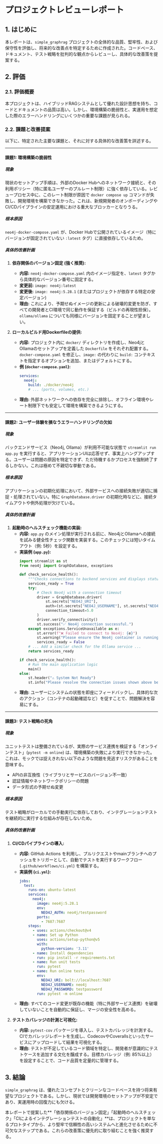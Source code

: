 # プロジェクトレビューレポート

## 1. はじめに

本レポートは、`simple_graphrag` プロジェクトの全体的な品質、堅牢性、および保守性を評価し、将来的な改善点を特定するために作成された。コードベース、ドキュメント、テスト戦略を批判的な観点からレビューし、具体的な改善策を提案する。

## 2. 評価

### 2.1. 評価概要

本プロジェクトは、ハイブリッドRAGシステムとして優れた設計思想を持ち、コードとドキュメントの品質は高い。しかし、環境構築の脆弱性と、実運用を想定した際のエラーハンドリングにいくつかの重要な課題が見られる。

### 2.2. 課題と改善提案

以下に、特定された主要な課題と、それに対する具体的な改善策を詳述する。

---

#### **課題1: 環境構築の脆弱性**

##### **現象**
現状のセットアップ手順は、外部のDocker Hubへのネットワーク接続と、その利用ポリシー（特に匿名ユーザーのプルレート制限）に強く依存している。レビュープロセス中に、このレート制限が原因で `docker compose up` コマンドが失敗し、開発環境を構築できなかった。これは、新規開発者のオンボーディングやCI/CDパイプラインの安定運用における重大なブロッカーとなりうる。

##### **根本原因**
`neo4j-docker-compose.yaml` が、Docker Hubで公開されているイメージ（特にバージョンが固定されていない `:latest` タグ）に直接依存しているため。

##### **具体的改善計画**

1.  **依存関係のバージョン固定 (強く推奨):**
    *   **内容:** `neo4j-docker-compose.yaml` 内のイメージ指定を、`latest` タグから具体的なバージョン番号に固定する。
    *   **変更前:** `image: neo4j:latest`
    *   **変更後:** `image: neo4j:5.28.1` (またはプロジェクトが依存する特定の安定バージョン)
    *   **理由:** これにより、予期せぬイメージの更新による破壊的変更を防ぎ、すべての開発者とCI環境で同じ動作を保証する（ビルドの再現性担保）。`ollama/ollama` についても同様にバージョンを固定することが望ましい。

2.  **ローカルビルド用Dockerfileの提供:**
    *   **内容:** プロジェクト内に `docker/` ディレクトリを作成し、Neo4jとOllamaのセットアップを定義した `Dockerfile` をそれぞれ配置する。`docker-compose.yaml` を修正し、`image:` の代わりに `build:` コンテキストを指定するオプションを追加、またはデフォルトにする。
    *   **例 (`docker-compose.yaml`):**
        ```yaml
        services:
          neo4j:
            build: ./docker/neo4j
            # ... (ports, volumes, etc.)
        ```
    *   **理由:** 外部ネットワークへの依存を完全に排除し、オフライン環境やレート制限下でも安定して環境を構築できるようにする。

---

#### **課題2: ユーザー体験を損なうエラーハンドリングの欠如**

##### **現象**
バックエンドサービス（Neo4j, Ollama）が利用不可能な状態で `streamlit run app.py` を実行すると、アプリケーションUIは応答せず、事実上ハングアップする。ユーザーは問題の原因を特定できず、ただ待機するかプロセスを強制終了するしかない。これは極めて不親切な挙動である。

##### **根本原因**
アプリケーションの初期化処理において、外部サービスへの接続失敗が適切に捕捉・処理されていない。特に `GraphDatabase.driver` の初期化時などに、接続タイムアウトや例外処理が欠けている。

##### **具体的改善計画**

1.  **起動時のヘルスチェック機能の実装:**
    *   **内容:** `app.py` のメイン処理が実行される前に、Neo4jとOllamaへの接続を試みる健全性チェック関数を実装する。このチェックには短いタイムアウト（例: 5秒）を設定する。
    *   **実装例 (`app.py`):**
        ```python
        import streamlit as st
        from neo4j import GraphDatabase, exceptions

        def check_service_health():
            """Checks connections to backend services and displays status in the UI."""
            services_ready = True
            try:
                # Check Neo4j with a connection timeout
                driver = GraphDatabase.driver(
                    st.secrets["NEO4J_URI"],
                    auth=(st.secrets["NEO4J_USERNAME"], st.secrets["NEO4J_PASSWORD"]),
                    connection_timeout=5.0
                )
                driver.verify_connectivity()
                st.success("✅ Neo4j connection successful.")
            except exceptions.ServiceUnavailable as e:
                st.error(f"❌ Failed to connect to Neo4j: {e}")
                st.warning("Please ensure the Neo4j container is running and accessible.")
                services_ready = False
            # ... Add a similar check for the Ollama service ...
            return services_ready

        if check_service_health():
            # Run the main application logic
            main()
        else:
            st.header("⚠️ System Not Ready")
            st.info("Please resolve the connection issues shown above before proceeding.")
        ```
    *   **理由:** ユーザーにシステムの状態を即座にフィードバックし、具体的な次のアクション（コンテナの起動確認など）を促すことで、問題解決を容易にする。

---

#### **課題3: テスト戦略の死角**

##### **現象**
ユニットテストは整備されているが、実際のサービス連携を検証する「オンラインテスト」(`pytest -m online`) は、環境構築の失敗により実行できなかった。これは、モックでは捉えきれない以下のような問題を見逃すリスクがあることを意味する。
*   APIの非互換性（ライブラリとサービスのバージョン不一致）
*   認証情報やネットワークポリシーの問題
*   データ形式の予期せぬ変更

##### **根本原因**
テスト戦略がローカルでの手動実行に依存しており、インテグレーションテストを継続的に実行する仕組みが存在しないため。

##### **具体的改善計画**

1.  **CI/CDパイプラインの導入:**
    *   **内容:** GitHub Actions を利用し、プルリクエストやmainブランチへのプッシュをトリガーとして、自動でテストを実行するワークフロー (`.github/workflows/ci.yml`) を構築する。
    *   **実装例 (`ci.yml`):**
        ```yaml
        jobs:
          test:
            runs-on: ubuntu-latest
            services:
              neo4j:
                image: neo4j:5.28.1
                env:
                  NEO4J_AUTH: neo4j/testpassword
                ports:
                  - 7687:7687
            steps:
              - uses: actions/checkout@v4
              - name: Set up Python
                uses: actions/setup-python@v5
                with:
                  python-version: '3.11'
              - name: Install dependencies
                run: pip install -r requirements.txt
              - name: Run unit tests
                run: pytest
              - name: Run online tests
                env:
                  NEO4J_URI: bolt://localhost:7687
                  NEO4J_USERNAME: neo4j
                  NEO4J_PASSWORD: testpassword
                run: pytest -m online
        ```
    *   **理由:** すべてのコード変更が既存の機能（特に外部サービス連携）を破壊していないことを自動的に保証し、マージの安全性を高める。

2.  **テストカバレッジの計測と可視化:**
    *   **内容:** `pytest-cov` パッケージを導入し、テストカバレッジを計測する。CIでカバレッジレポートを生成し、CodecovやCoverallsといったサービスにアップロードして結果を可視化する。
    *   **理由:** テストが不足しているコード領域を特定し、開発者が意識的にテストケースを追加する文化を醸成する。目標カバレッジ（例: 85%以上）を設定することで、コード品質を定量的に管理する。

## 3. 結論

`simple_graphrag` は、優れたコンセプトとクリーンなコードベースを持つ将来有望なプロジェクトである。しかし、現状では開発環境のセットアップが不安定であり、実運用時の回復力にも欠ける。

本レポートで提案した**「依存関係のバージョン固定」「起動時のヘルスチェック」「CIによるインテグレーションテストの自動化」**は、プロジェクトを単なるプロトタイプから、より堅牢で信頼性の高いシステムへと進化させるために不可欠なステップである。これらの改善策に優先的に取り組むことを強く推奨する。
